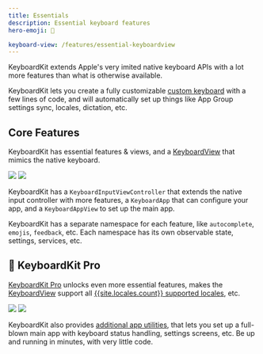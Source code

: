 ```yaml
---
title: Essentials
description: Essential keyboard features
hero-emoji: 🌱

keyboard-view: /features/essential-keyboardview
---
```


KeyboardKit extends Apple's very imited native keyboard APIs with a lot more features than what is otherwise available.

KeyboardKit lets you create a fully customizable [custom keyboard](/terminology) with a few lines of code, and will automatically set up things like App Group settings sync, locales, dictation, etc.

## Core Features

KeyboardKit has essential features & views, and a [KeyboardView]({{page.keyboardview}}) that mimics the native keyboard.

<div class="grid col2">
    <span><img src="{{page.assets}}keyboardview-english-callout.jpg" /></span>
    <span><img src="{{page.assets}}keyboardview-swedish-theme.jpg" /></span>
</div>

KeyboardKit has a `KeyboardInputViewController` that extends the native input controller with more features, a `KeyboardApp` that can configure your app, and a `KeyboardAppView` to set up the main app.

KeyboardKit has a separate namespace for each feature, like `autocomplete`, `emojis`, `feedback`, etc. Each namespace has its own observable state, settings, services, etc.

## 👑 KeyboardKit Pro

[KeyboardKit Pro][Pro] unlocks even more essential features, makes the [KeyboardView]({{page.keyboardview}}) support all [{{site.locales.count}} supported locales](/locales), etc.

<div class="grid col2">
    <span><img src="{{page.assets}}keyboard-settingsscreen.jpg" /></span>
    <span><img src="{{page.assets}}keyboard-localesettingsscreen.jpg" /></span>
</div>

KeyboardKit also provides [additional app utilities](/features/app), that lets you set up a full-blown main app with keyboard status handling, settings screens, etc. Be up and running in minutes, with very little code.

[Pro]: /pro

